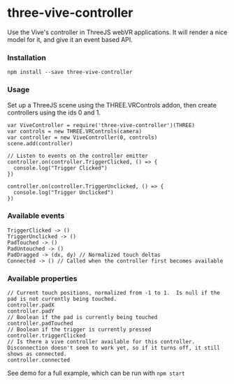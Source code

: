 # three-vive-controller

Use the Vive's controller in ThreeJS webVR applications.  It will render a nice model for it, and give it an event based API.

### Installation

`npm install --save three-vive-controller`

### Usage

Set up a ThreeJS scene using the THREE.VRControls addon, then create controllers using the ids 0 and 1.

```
var ViveController = require('three-vive-controller')(THREE)
var controls = new THREE.VRControls(camera)
var controller = new ViveController(0, controls)
scene.add(controller)

// Listen to events on the controller emitter
controller.on(controller.TriggerClicked, () => {
  console.log("Trigger Clicked")
})

controller.on(controller.TriggerUnclicked, () => {
  console.log("Trigger Unclicked")
})
```

### Available events
```
TriggerClicked -> ()
TriggerUnclicked -> ()
PadTouched -> ()
PadUntouched -> ()
PadDragged -> (dx, dy) // Normalized touch deltas
Connected -> () // Called when the controller first becomes available
```

### Available properties
```
// Current touch positions, normalized from -1 to 1.  Is null if the pad is not currently being touched.
controller.padX
controller.padY
// Boolean if the pad is currently being touched
controller.padTouched
// Boolean if the trigger is currently pressed
controller.triggerClicked
// Is there a vive controller available for this controller. Disconnection doesn't seem to work yet, so if it turns off, it still shows as connected.
controller.connected
```

See demo for a full example, which can be run with `npm start`
